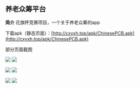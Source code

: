 ## 养老众筹平台 ##

**简介**
花旗杯竞赛项目，一个关于养老众筹的app

下载apk（静态页面）：[http://cxyxh.top/apk/ChinesePCB.apk](http://cxyxh.top/apk/ChinesePCB.apk)

部分页面截图

![](https://i.imgur.com/VXTvVK1.jpg)        ![](https://i.imgur.com/0wSov1j.jpg)

![](https://i.imgur.com/UvW2XIX.jpg)        ![](https://i.imgur.com/oDsSi9Q.jpg)

![](https://i.imgur.com/aOPI6Sf.jpg)        ![](https://i.imgur.com/yWVT9AO.jpg)
